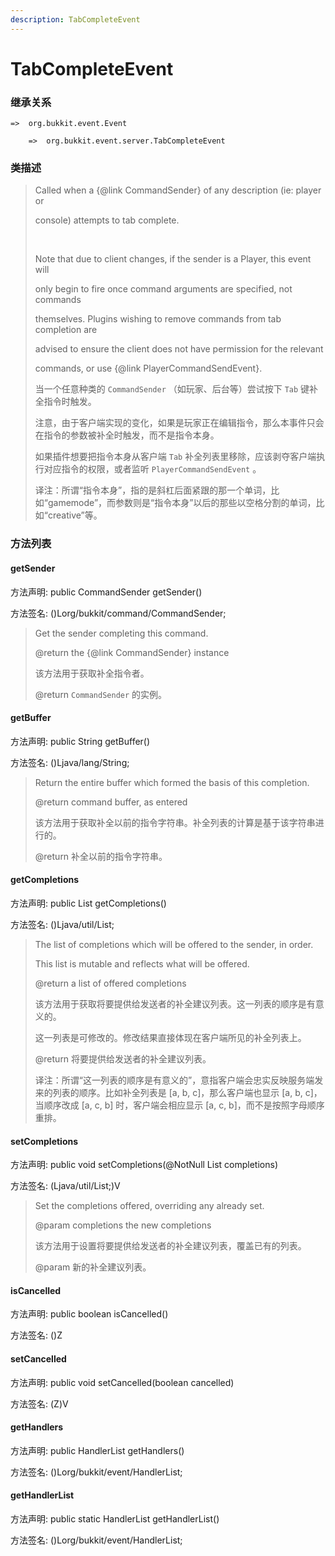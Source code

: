 ```yaml
---
description: TabCompleteEvent
---
```


# TabCompleteEvent

### 继承关系

    =>  org.bukkit.event.Event

        =>  org.bukkit.event.server.TabCompleteEvent

### 类描述

> Called when a {@link CommandSender} of any description (ie: player or
>
> console) attempts to tab complete.
>
> <br>
>
> Note that due to client changes, if the sender is a Player, this event will
>
> only begin to fire once command arguments are specified, not commands
>
> themselves. Plugins wishing to remove commands from tab completion are
>
> advised to ensure the client does not have permission for the relevant
>
> commands, or use {@link PlayerCommandSendEvent}.
>
> 当一个任意种类的 `CommandSender` （如玩家、后台等）尝试按下 `Tab` 键补全指令时触发。
>
> 注意，由于客户端实现的变化，如果是玩家正在编辑指令，那么本事件只会在指令的参数被补全时触发，而不是指令本身。
>
> 如果插件想要把指令本身从客户端 `Tab` 补全列表里移除，应该剥夺客户端执行对应指令的权限，或者监听 `PlayerCommandSendEvent` 。
>
> 译注：所谓“指令本身”，指的是斜杠后面紧跟的那一个单词，比如“gamemode”，而参数则是“指令本身”以后的那些以空格分割的单词，比如“creative”等。

### 方法列表

#### getSender

方法声明: public CommandSender getSender()

方法签名: ()Lorg/bukkit/command/CommandSender;

> Get the sender completing this command.
>
> @return the {@link CommandSender} instance
>
> 该方法用于获取补全指令者。
>
> @return `CommandSender` 的实例。

#### getBuffer

方法声明: public String getBuffer()

方法签名: ()Ljava/lang/String;

> Return the entire buffer which formed the basis of this completion.
>
> @return command buffer, as entered
>
> 该方法用于获取补全以前的指令字符串。补全列表的计算是基于该字符串进行的。
>
> @return 补全以前的指令字符串。

#### getCompletions

方法声明: public List<String> getCompletions()

方法签名: ()Ljava/util/List;

> The list of completions which will be offered to the sender, in order.
>
> This list is mutable and reflects what will be offered.
>
> @return a list of offered completions
>
> 该方法用于获取将要提供给发送者的补全建议列表。这一列表的顺序是有意义的。
>
> 这一列表是可修改的。修改结果直接体现在客户端所见的补全列表上。
>
> @return 将要提供给发送者的补全建议列表。
>
> 译注：所谓“这一列表的顺序是有意义的”，意指客户端会忠实反映服务端发来的列表的顺序。比如补全列表是 [a, b, c]，那么客户端也显示 [a, b, c]，当顺序改成 [a, c, b] 时，客户端会相应显示 [a, c, b]，而不是按照字母顺序重排。

#### setCompletions

方法声明: public void setCompletions(@NotNull List<String> completions)

方法签名: (Ljava/util/List;)V

> Set the completions offered, overriding any already set.
>
> @param completions the new completions
>
> 该方法用于设置将要提供给发送者的补全建议列表，覆盖已有的列表。
>
> @param 新的补全建议列表。

#### isCancelled

方法声明: public boolean isCancelled()

方法签名: ()Z

#### setCancelled

方法声明: public void setCancelled(boolean cancelled)

方法签名: (Z)V

#### getHandlers

方法声明: public HandlerList getHandlers()

方法签名: ()Lorg/bukkit/event/HandlerList;

#### getHandlerList

方法声明: public static HandlerList getHandlerList()

方法签名: ()Lorg/bukkit/event/HandlerList;